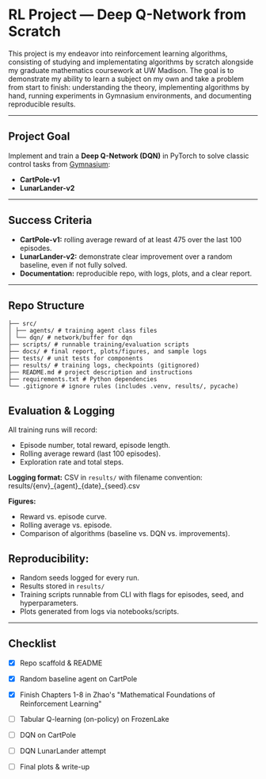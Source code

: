 # RL Project — Deep Q-Network from Scratch

This project is my endeavor into reinforcement learning algorithms, consisting of studying and implementating algorithms by scratch alongside my graduate mathematics coursework at UW Madison. The goal is to demonstrate my ability to learn a subject on my own and take a problem from start to finish: understanding the theory, implementing algorithms by hand, running experiments in Gymnasium environments, and documenting reproducible results.

---

## Project Goal

Implement and train a **Deep Q-Network (DQN)** in PyTorch to solve classic control tasks from [Gymnasium](https://gymnasium.farama.org/):

- **CartPole-v1** 
- **LunarLander-v2**   

---

## Success Criteria

- **CartPole-v1:** rolling average reward of at least 475 over the last 100 episodes.  
- **LunarLander-v2:** demonstrate clear improvement over a random baseline, even if not fully solved.  
- **Documentation:** reproducible repo, with logs, plots, and a clear report.  

---

## Repo Structure
```
├── src/
│ ├── agents/ # training agent class files
│ └── dqn/ # network/buffer for dqn
├── scripts/ # runnable training/evaluation scripts
├── docs/ # final report, plots/figures, and sample logs
├── tests/ # unit tests for components
├── results/ # training logs, checkpoints (gitignored)
├── README.md # project description and instructions 
├── requirements.txt # Python dependencies
└── .gitignore # ignore rules (includes .venv, results/, pycache)
```

## Evaluation & Logging

All training runs will record:
- Episode number, total reward, episode length.  
- Rolling average reward (last 100 episodes).  
- Exploration rate and total steps.   

**Logging format:** CSV in `results/` with filename convention:  
results/{env}\_{agent}\_{date}\_{seed}.csv

**Figures:**  
- Reward vs. episode curve.  
- Rolling average vs. episode.  
- Comparison of algorithms (baseline vs. DQN vs. improvements).  

## Reproducibility:

- Random seeds logged for every run.  
- Results stored in `results/` 
- Training scripts runnable from CLI with flags for episodes, seed, and hyperparameters.  
- Plots generated from logs via notebooks/scripts.  

---

## Checklist

- [x] Repo scaffold & README  
- [x] Random baseline agent on CartPole
- [X] Finish Chapters 1-8 in Zhao's "Mathematical Foundations of Reinforcement Learning" 
- [ ] Tabular Q-learning (on-policy) on FrozenLake 
- [ ] DQN on CartPole  
- [ ] DQN LunarLander attempt  
- [ ] Final plots & write-up 

